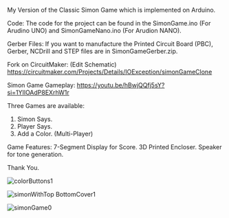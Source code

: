 My Version of the Classic Simon Game which is implemented on Arduino.

Code:
The code for the project can be found in the SimonGame.ino (For Arudino UNO) and SimonGameNano.ino (For Arudion NANO).

Gerber Files:
If you want to manufacture the Printed Circuit Board (PBC), Gerber, NCDrill and STEP files are in SimonGameGerber.zip.

Fork on CircuitMaker: (Edit Schematic)
https://circuitmaker.com/Projects/Details/IOException/simonGameClone

Simon Game Gameplay:
https://youtu.be/hBwjQQfj5sY?si=1YIlOAdP8EXrhW1r

Three Games are available:
1. Simon Says.
2. Player Says.
3. Add a Color. (Multi-Player)

Game Features:
7-Segment Display for Score.
3D Printed Encloser.
Speaker for tone generation.

Thank You.

![colorButtons1](https://github.com/user-attachments/assets/9487575d-f79b-4c58-bfdf-c697182987a6)

![simonWithTop BottomCover1](https://github.com/user-attachments/assets/77982b93-c4c7-4fe1-98f8-1d38baa65c5f)

![simonGame0](https://github.com/user-attachments/assets/571dd816-83c3-4d0a-bcfe-83d70526bb7c)


